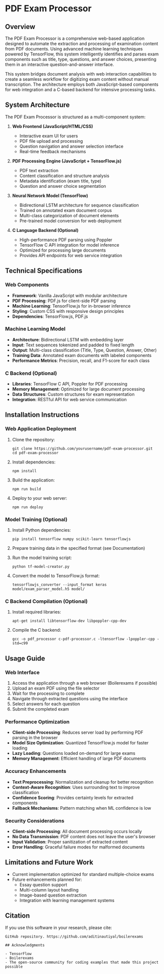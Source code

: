 # PDF Exam Processor

## Overview

The PDF Exam Processor is a comprehensive web-based application designed to automate the extraction and processing of examination content from PDF documents. Using advanced machine learning techniques powered by TensorFlow, this system intelligently identifies and parses exam components such as title, type, questions, and answer choices, presenting them in an interactive question-and-answer interface.

This system bridges document analysis with web interaction capabilities to create a seamless workflow for digitizing exam content without manual transcription. The architecture employs both JavaScript-based components for web integration and a C-based backend for intensive processing tasks.

## System Architecture

The PDF Exam Processor is structured as a multi-component system:

1. **Web Frontend (JavaScript/HTML/CSS)**
   - Interactive exam UI for users
   - PDF file upload and processing
   - Question navigation and answer selection interface
   - Real-time feedback mechanisms

2. **PDF Processing Engine (JavaScript + TensorFlow.js)**
   - PDF text extraction
   - Content classification and structure analysis
   - Metadata identification (exam title, type)
   - Question and answer choice segmentation

3. **Neural Network Model (TensorFlow)**
   - Bidirectional LSTM architecture for sequence classification
   - Trained on annotated exam document corpus
   - Multi-class categorization of document elements
   - Pre-trained model conversion for web deployment

4. **C Language Backend (Optional)**
   - High-performance PDF parsing using Poppler
   - TensorFlow C API integration for model inference
   - Optimized for processing large documents
   - Provides API endpoints for web service integration

## Technical Specifications

### Web Components

- **Framework**: Vanilla JavaScript with modular architecture
- **PDF Processing**: PDF.js for client-side PDF parsing
- **Machine Learning**: TensorFlow.js for in-browser inference
- **Styling**: Custom CSS with responsive design principles
- **Dependencies**: TensorFlow.js, PDF.js

### Machine Learning Model

- **Architecture**: Bidirectional LSTM with embedding layer
- **Input**: Text sequences tokenized and padded to fixed length
- **Output**: Multi-class classification (Title, Type, Question, Answer, Other)
- **Training Data**: Annotated exam documents with labeled components
- **Performance Metrics**: Precision, recall, and F1-score for each class

### C Backend (Optional)

- **Libraries**: TensorFlow C API, Poppler for PDF processing
- **Memory Management**: Optimized for large document processing
- **Data Structures**: Custom structures for exam representation
- **Integration**: RESTful API for web service communication

## Installation Instructions

### Web Application Deployment

1. Clone the repository:
   ```
   git clone https://github.com/yourusername/pdf-exam-processor.git
   cd pdf-exam-processor
   ```

2. Install dependencies:
   ```
   npm install
   ```

3. Build the application:
   ```
   npm run build
   ```

4. Deploy to your web server:
   ```
   npm run deploy
   ```

### Model Training (Optional)

1. Install Python dependencies:
   ```
   pip install tensorflow numpy scikit-learn tensorflowjs
   ```

2. Prepare training data in the specified format (see Documentation)

3. Run the model training script:
   ```
   python tf-model-creator.py
   ```

4. Convert the model to TensorFlow.js format:
   ```
   tensorflowjs_converter --input_format keras model/exam_parser_model.h5 model/
   ```

### C Backend Compilation (Optional)

1. Install required libraries:
   ```
   apt-get install libtensorflow-dev libpoppler-cpp-dev
   ```

2. Compile the C backend:
   ```
   gcc -o pdf_processor c-pdf-processor.c -ltensorflow -lpoppler-cpp -std=c99
   ```

## Usage Guide

### Web Interface

1. Access the application through a web browser (Boilerexams if possible)
2. Upload an exam PDF using the file selector
3. Wait for the processing to complete
4. Navigate through extracted questions using the interface
5. Select answers for each question
6. Submit the completed exam

### Performance Optimization

- **Client-side Processing**: Reduces server load by performing PDF parsing in the browser
- **Model Size Optimization**: Quantized TensorFlow.js model for faster loading
- **Lazy Loading**: Questions loaded on-demand for large exams
- **Memory Management**: Efficient handling of large PDF documents

### Accuracy Enhancements

- **Text Preprocessing**: Normalization and cleanup for better recognition
- **Context-Aware Recognition**: Uses surrounding text to improve classification
- **Confidence Scoring**: Provides certainty levels for extracted components
- **Fallback Mechanisms**: Pattern matching when ML confidence is low

### Security Considerations

- **Client-side Processing**: All document processing occurs locally
- **No Data Transmission**: PDF content does not leave the user's browser
- **Input Validation**: Proper sanitization of extracted content
- **Error Handling**: Graceful failure modes for malformed documents

## Limitations and Future Work

- Current implementation optimized for standard multiple-choice exams
- Future enhancements planned for:
  - Essay question support
  - Multi-column layout handling
  - Image-based question extraction
  - Integration with learning management systems


## Citation

If you use this software in your research, please cite:

``` 
GitHub repository. https://github.com/aditinautiyal/boilerexams

## Acknowledgments

- TensorFlow
- Boilerexams
- The open-source community for coding examples that made this project possible

